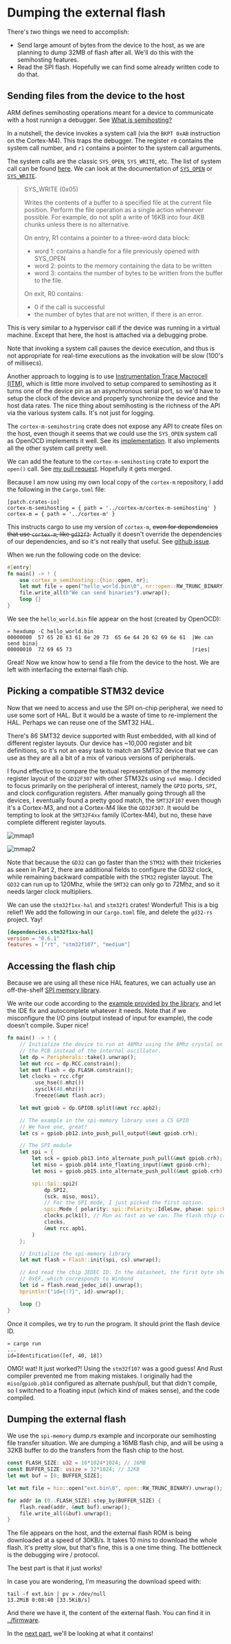 Dumping the external flash
==========================

There's two things we need to accomplish:
* Send large amount of bytes from the device to the host, as we
  are planning to dump 32MB of flash after all. We'll do this with the
  semihosting features.
* Read the SPI flash. Hopefully we can find some already written code to do
  that.

## Sending files from the device to the host

ARM defines semihosting operations meant for a device to communicate with a
host runnign a debugger. See [What is
semihosting?](https://developer.arm.com/documentation/dui0471/i/semihosting/what-is-semihosting-?lang=en)

In a nutshell, the device invokes a system call (via the `BKPT 0xAB` instruction
on the Cortex-M4). This traps the debugger. The register `r0` contains the
system call number, and `r1` contains a pointer to the system call arguments.

The system calls are the classic `SYS_OPEN`, `SYS_WRITE`, etc. The list of
system call can be found
[here](https://developer.arm.com/documentation/dui0471/i/semihosting/semihosting-operations?lang=en).
We can look at the documentation of
[`SYS_OPEN`](https://developer.arm.com/documentation/dui0471/i/semihosting/sys-open--0x01-?lang=en)
or
[`SYS_WRITE`](https://developer.arm.com/documentation/dui0471/i/semihosting/sys-write--0x05-?lang=en).

> SYS_WRITE (0x05)
> 
> Writes the contents of a buffer to a specified file at the current file position.
> Perform the file operation as a single action whenever possible. For example,
> do not split a write of 16KB into four 4KB chunks unless there is no
> alternative.
> 
> On entry, R1 contains a pointer to a three-word data block:
> * word 1: contains a handle for a file previously opened with SYS_OPEN
> * word 2: points to the memory containing the data to be written
> * word 3: contains the number of bytes to be written from the buffer to the file.
> 
> On exit, R0 contains:
> * 0 if the call is successful
> * the number of bytes that are not written, if there is an error.

This is very similar to a hypervisor call if the device was running in a virtual
machine. Except that here, the host is attached via a debugging probe.

Note that invoking a system call pauses the device execution, and thus is not
appropriate for real-time executions as the invokation will be slow (100's of
millisecs).

Another approach to logging is to use [Instrumentation Trace Macrocell
(ITM)](https://developer.arm.com/documentation/ddi0489/f/instrumentation-trace-macrocell-unit),
which is little more involved to setup compared to semihosting as it turns one
of the device pin as an asynchronous serial port, so we'd have to setup the
clock of the device and properly synchronize the device and the host data rates.
The nice thing about semihosting is the richness of the API via the various
system calls. It's not just for logging.

The `cortex-m-semihostring` crate does not expose any API to create files on the
host, even though it seems that we could use the `SYS_OPEN` system call as
OpenOCD implements it well. See its
[implementation](https://github.com/openocd-org/openocd/blob/aad87180586a43500f8af1cf79255c7293bb258b/src/target/semihosting_common.c#L633).
It also implements all the other system call pretty well.

We can add the feature to the `cortex-m-semihosting` crate to export the
`open()` call. See [my pull
request](https://github.com/rust-embedded/cortex-m/pull/387). Hopefully it gets
merged.

Because I am now using my own local copy of the `cortex-m` repository, I add
the following in the `Cargo.toml` file:

```
[patch.crates-io]
cortex-m-semihosting = { path = '../cortex-m/cortex-m-semihosting' }
cortex-m = { path = '../cortex-m' }
```

This instructs cargo to use my version of `cortex-m`, ~~even for dependencies that use
`cortex-m`, like `gd32f3`.~~ Actually it doesn't override the dependencies of
our dependencies, and so it's not really that useful. See [github
issue](https://github.com/rust-lang/cargo/issues/5640).

When we run the following code on the device:
```rust
#[entry]
fn main() -> ! {
    use cortex_m_semihosting::{hio::open, nr};
    let mut file = open("hello_world.bin\0", nr::open::RW_TRUNC_BINARY).unwrap();
    file.write_all(b"We can send binaries").unwrap();
    loop {}
}
```

We see the `hello_world.bin` file appear on the host (created by OpenOCD):

```
» hexdump -C hello_world.bin
00000000  57 65 20 63 61 6e 20 73  65 6e 64 20 62 69 6e 61  |We can send bina|
00000010  72 69 65 73                                       |ries|
```

Great! Now we know how to send a file from the device to the host. We are left
with interfacing the external flash chip.

## Picking a compatible STM32 device

Now that we need to access and use the SPI on-chip peripheral, we need to use
some sort of HAL. But it would be a waste of time to re-implement the HAL.
Perhaps we can reuse one of the SMT32 HAL.

There's 86 SMT32 device supported with Rust embedded, with all kind of different
register layouts. Our device has ~10,000 register and bit definitions, so it's
not an easy task to match an SMT32 device that we can use as they are all a bit
of a mix of various versions of peripherals.

I found effective to compare the textual representation of the memory register
layout of the `GD32F307` with other STM32s using `svd mmap`. I decided to focus
primarily on the peripheral of interest, namely the `GPIO` ports, `SPI`, and
clock configuration registers.  After manually going through all the devices,
I eventually found a pretty good match, the `SMT32F107` even though it's a
Cortex-M3, and not a Cortex-M4 like the `GD32F307`. It would be tempting to look
at the `SMT32F4xx` family (Cortex-M4), but no, these have complete different
register layouts.

![mmap1](mmap1.png)

![mmap2](mmap2.png)

Note that because the `GD32` can go faster than the `STM32` with their
trickeries as seen in Part 2, there are additional fields to configure the
GD32 clock, while remaining backward compatible with the `STM32` register
layout. The `GD32` can run up to 120Mhz, while the `SMT32` can only go to
72Mhz, and so it needs larger clock multipliers.

We can use the `stm32f1xx-hal` and `stm32f1` crates! Wonderful! This is a big
relief! We add the following in our `Cargo.toml` file, and delete the `gd32-rs`
project. Yay!

```toml
[dependencies.stm32f1xx-hal]
version = "0.6.1"
features = ["rt", "stm32f107", "medium"]
```

## Accessing the flash chip

Because we are using all these nice HAL features, we can actually use an
off-the-shelf [SPI memory library](https://github.com/jonas-schievink/spi-memory/).

We write our code according to the [example provided by the
library](https://github.com/jonas-schievink/spi-memory/blob/master/examples/dump.rs),
and let the IDE fix and autocomplete whatever it needs.
Note that if we misconfigure the I/O pins (output instead of input for example),
the code doesn't compile. Super nice!

```rust
fn main() -> ! {
    // Initialize the device to run at 48Mhz using the 8Mhz crystal on
    // the PCB instead of the internal oscillator.
    let dp = Peripherals::take().unwrap();
    let mut rcc = dp.RCC.constrain();
    let mut flash = dp.FLASH.constrain();
    let clocks = rcc.cfgr
        .use_hse(8.mhz())
        .sysclk(48.mhz())
        .freeze(&mut flash.acr);

    let mut gpiob = dp.GPIOB.split(&mut rcc.apb2);

    // The example in the spi-memory library uses a CS GPIO
    // We have one, great!
    let cs = gpiob.pb12.into_push_pull_output(&mut gpiob.crh);

    // The SPI module
    let spi = {
        let sck = gpiob.pb13.into_alternate_push_pull(&mut gpiob.crh);
        let miso = gpiob.pb14.into_floating_input(&mut gpiob.crh);
        let mosi = gpiob.pb15.into_alternate_push_pull(&mut gpiob.crh);

        spi::Spi::spi2(
            dp.SPI2,
            (sck, miso, mosi),
            // For the SPI mode, I just picked the first option.
            spi::Mode { polarity: spi::Polarity::IdleLow, phase: spi::Phase::CaptureOnFirstTransition },
            clocks.pclk1(), // Run as fast as we can. The flash chip can go up to 133Mhz.
            clocks,
            &mut rcc.apb1,
        )
    };

    // Initialize the spi-memory library
    let mut flash = Flash::init(spi, cs).unwrap();

    // And read the chip JEDEC ID. In the datasheet, the first byte should be
    // 0xEF, which corresponds to Winbond
    let id = flash.read_jedec_id().unwrap();
    hprintln!("id={:?}", id).unwrap();

    loop {}
}
```

Once it compiles, we try to run the program. It should print the flash device
ID.

```
» cargo run
...
id=Identification([ef, 40, 18])
```

OMG! wat! It just worked?! Using the `stm32f107` was a good guess! And Rust
compiler prevented me from making mistakes. I originally had the
`miso`/`gpiob.pb14` configured as alternate push/pull, but that didn't compile,
so I switched to a floating input (which kind of makes sense), and the code
compiled.

## Dumping the external flash

We use the `spi-memory` dump.rs example and incorporate our semihosting file
transfer situation. We are dumping a 16MB flash chip, and will be using a 32KB
buffer to do the transfers from the flash chip to the host.

```rust
const FLASH_SIZE: u32 = 16*1024*1024; // 16MB
const BUFFER_SIZE: usize = 32*1024; // 32KB
let mut buf = [0; BUFFER_SIZE];

let mut file = hio::open("ext.bin\0", open::RW_TRUNC_BINARY).unwrap();

for addr in (0..FLASH_SIZE).step_by(BUFFER_SIZE) {
    flash.read(addr, &mut buf).unwrap();
    file.write_all(&buf).unwrap();
}
```

The file appears on the host, and the external flash ROM is being downloaded at
a speed of 30KB/s. It takes 10 mins to download the whole flash. It's pretty
slow, but that's fine, this is a one time thing. The bottleneck is the debugging
wire / protocol.

The best part is that it just works!

In case you are wondering, I'm measuring the download speed with:

```
tail -f ext.bin | pv > /dev/null
13.2MiB 0:08:40 [33.5KiB/s]
```

And there we have it, the content of the external flash. You can find it in
[../firmware](../firmware).

In the [next part](../part4/README.md), we'll be looking at what it contains!
